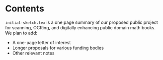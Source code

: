 # Contents

`initial-sketch.tex` is a one page summary of our proposed public
project for scanning, OCRing, and digitally enhancing public domain
math books.  We plan to add:

- A one-page letter of interest
- Longer proposals for various funding bodies
- Other relevant notes
